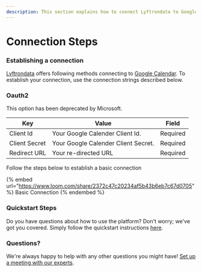 ```yaml
---
description: This section explains how to connect Lyftrondata to Google Calendar.
---
```


# Connection Steps

### Establishing a connection

[Lyftrondata](https://www.lyftrondata.com) offers following methods connecting to [Google Calendar](https://www.lyftrondata.com/integration/business-analytics/google-calendar/). To establish your connection, use the connection strings described below.

### Oauth2

This option has been deprecated by Microsoft.

| Key           | Value                               | Field    |
| ------------- | ----------------------------------- | -------- |
| Client Id     | Your Google Calender Client Id.     | Required |
| Client Secret | Your Google Calender Client Secret. | Required |
| Redirect URL  | Your re-directed URL                | Required |

Follow the steps below to establish a basic connection

{% embed url="https://www.loom.com/share/2372c47c20234af5b43b6eb7c67d0705" %}
Basic Connection
{% endembed %}

### Quickstart Steps

Do you have questions about how to use the platform? Don't worry; we've got you covered. Simply follow the quickstart instructions [here](./).

### Questions? <a href="#questions" id="questions"></a>

We're always happy to help with any other questions you might have! [Set up a meeting with our experts](https://www.lyftrondata.com/book-a-meeting/).
